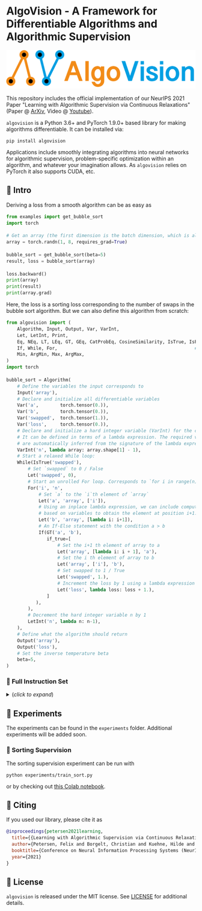 # AlgoVision - A Framework for Differentiable Algorithms and Algorithmic Supervision

![AlgoVision](docs/_static/algovision_logo.png)

This repository includes the official implementation of our NeurIPS 2021 Paper "Learning with Algorithmic Supervision via Continuous Relaxations"
(Paper @ [ArXiv](https://arxiv.org/pdf/2110.05651.pdf),
Video @ [Youtube](https://www.youtube.com/watch?v=01ENzpkjOCE)).

`algovision` is a Python 3.6+ and PyTorch 1.9.0+ based library for making algorithms differentiable. It can be installed via:
```shell
pip install algovision
```
Applications include smoothly integrating algorithms into neural networks for algorithmic supervision, problem-specific optimization within an algorithm, and whatever your imagination allows.
As `algovision` relies on PyTorch it also supports CUDA, etc. 

[comment]: <> (### [Check out the Documentation!]&#40;&#41;)

## 🌱 Intro

Deriving a loss from a smooth algorithm can be as easy as

```python
from examples import get_bubble_sort
import torch

# Get an array (the first dimension is the batch dimension, which is always required)
array = torch.randn(1, 8, requires_grad=True)

bubble_sort = get_bubble_sort(beta=5)
result, loss = bubble_sort(array)

loss.backward()
print(array)
print(result)
print(array.grad)
```

Here, the loss is a sorting loss corresponding to the number of swaps in the bubble sort algorithm.
But we can also define this algorithm from scratch:

```python
from algovision import (
    Algorithm, Input, Output, Var, VarInt,                                          # core
    Let, LetInt, Print,                                                     # instructions
    Eq, NEq, LT, LEq, GT, GEq, CatProbEq, CosineSimilarity, IsTrue, IsFalse,  # conditions
    If, While, For,                                                   # control_structures
    Min, ArgMin, Max, ArgMax,                                                  # functions
)
import torch

bubble_sort = Algorithm(
    # Define the variables the input corresponds to
    Input('array'),
    # Declare and initialize all differentiable variables 
    Var('a',        torch.tensor(0.)),
    Var('b',        torch.tensor(0.)),
    Var('swapped',  torch.tensor(1.)),
    Var('loss',     torch.tensor(0.)),
    # Declare and initialize a hard integer variable (VarInt) for the control flow.
    # It can be defined in terms of a lambda expression. The required variables
    # are automatically inferred from the signature of the lambda expression.
    VarInt('n', lambda array: array.shape[1] - 1),
    # Start a relaxed While loop:
    While(IsTrue('swapped'),
        # Set `swapped` to 0 / False
        Let('swapped', 0),
        # Start an unrolled For loop. Corresponds to `for i in range(n):`
        For('i', 'n',
            # Set `a` to the `i`th element of `array`
            Let('a', 'array', ['i']),
            # Using an inplace lambda expression, we can include computations 
            # based on variables to obtain the element at position i+1. 
            Let('b', 'array', [lambda i: i+1]),
            # An If-Else statement with the condition a > b
            If(GT('a', 'b'),
               if_true=[
                   # Set the i+1 th element of array to a
                   Let('array', [lambda i: i + 1], 'a'),
                   # Set the i th element of array to b
                   Let('array', ['i'], 'b'),
                   # Set swapped to 1 / True
                   Let('swapped', 1.),
                   # Increment the loss by 1 using a lambda expression
                   Let('loss', lambda loss: loss + 1.),
               ]
           ),
        ),
        # Decrement the hard integer variable n by 1
        LetInt('n', lambda n: n-1),
    ),
    # Define what the algorithm should return
    Output('array'),
    Output('loss'),
    # Set the inverse temperature beta
    beta=5,
)
```

### 👾 Full Instruction Set

<details>
  <summary>(<i>click to expand</i>)</summary>


The full set of modules is:
```python
from algovision import (
    Algorithm, Input, Output, Var, VarInt,                                          # core
    Let, LetInt, Print,                                                     # instructions
    Eq, NEq, LT, LEq, GT, GEq, CatProbEq, CosineSimilarity, IsTrue, IsFalse,  # conditions
    If, While, For,                                                   # control_structures
    Min, ArgMin, Max, ArgMax,                                                  # functions
)
```
`Algorithm` is the main class, `Input` and `Output` define arguments and return values, `Var` defines differentiable variables and `VarInt` defines non-differentiable integer variables.
`Eq`, `LT`, etc. are relaxed conditions for `If` and `While`, which are respective control structures.
`For` bounded loops of fixed length that are unrolled.
`Let` sets a differentiable variable, `LetInt` sets a hard integer variable. 
Note that hard integer variables should only be used if they are independent of the input values, but they may depend on the input shape (e.g., for reducing the number of iterations after each traversal of a For loop).
`Print` prints for debug purposes.
`Min`, `ArgMin`, `Max`, and `ArgMax` return the element-wise min/max/argmin/argmax of a list of tensors (of equal shape).

### λ Lambda Expressions

Key to defining an algorithm are `lambda` expressions (see [here](https://www.w3schools.com/python/python_lambda.asp) for a reference).
They allow defining anonymous functions and therefore allow expressing computations in-place.
In most cases in `algovision`, it is possible to write a value in terms of a lambda expressions.
The name of the used variable will be inferred from the signature of the expression.
For example, `lambda x: x**2` will take the variable named `x` and return the square of it at the location where the expression is written.

`Let('z', lambda x, y: x**2 + y)` corresponds to the regular line of code `z = x**2 + y`.
This also allows inserting complex external functions including neural networks as part of the lambda expression.
Assuming `net` is a neural networks, one can write `Let('y', lambda x: net(x))` (corresponding to `y = net(x)`).

### Let

`Let` is a very flexible instruction. The following table shows the use cases of it.

| AlgoVision                                    | Python                        | Description                       |
|-----------------------------------------------|-------------------------------|-----------------------------------|
| `Let('a', 'x')`                               | `a = x`                       | Variable `a` is set to the value of variable `x`. |
| `Let('a', lambda x: x**2)`                    | `a = x**2`                    | As soon as we compute anything on the right hand side of the equation, we need to write it as a `lambda` expression. |
| `Let('a', 'array', ['i'])`                    | `a = array[i]`                | Indexing on the right hand requires an additional list parameter after the second argument. |
| `Let('a', lambda array, i: array[:, i])`      | `a = array[i]`                | Equivalent to the row above: indexing can also be manually done inside of a `lambda` expression. Note that in this case, the batch dimension has to be written explicitly. |
| `Let('a', 'array', ['i', lambda j: j+1])`     | `a = array[i, j+1]`           | Multiple indices and `lambda` expressions are also supported. |
| `Let('a', 'array', [None, slice(0, None, 2)])`| `a = array[:, 0::2]`          | `None` and `slice`s are also supported. |
| `Let('a', ['i'], 'x')`                        | `a[i] = x`                    | Indexing can also be done on the left hand side of the equation. |
| `Let('a', ['i'], 'x', ['j'])`                 | `a[i] = x['j']`               | ...or on both sides. |
| `Let(['a', 'b'], lamba x, y: (x+y, x-y))`     | `a, b = x+y, x-y`             | Multiple return values are supported. |

In its most simple form `Let` obtains two arguments, a string naming the variable where the result is written, and the value that may be expressed via a `lambda` expression.

If the lambda expression returns multiple values, e.g., because a complex function is called and has two return values, the left argument can be a list of strings. 
That is, `Let(['a', 'b'], lamba x, y: (x+y, x-y))` corresponds to `a, b = x+y, x-y`.

`Let` also supports indexing. This is denoted by an additional list argument after the left and/or the right argument.
For example, `Let('a', 'array', ['i'])` corresponds to `a = array[i]`, while `Let('array', ['i'], 'b')` corresponds to `array[i] = b`.
`Let('array', ['i'], 'array', ['j'])` corresponding to `array[i] = array[j]` is also supported.

Note that indexing can also be expressed through `lambda` expressions.
For example, `Let('a', 'array', ['i'])` is equivalent to `Let('a', lambda array, i: array[:, i])`. Note how in this case the batch dimension has to be explicitly taken into account (`[:, ]`).
Relaxed indexing on the right-hand side is only supported through `lambda` expressions due to its complexity.
Relaxed indexing on the left-hand side is supported if exactly one probability weight tensor is in the list (e.g., `Let('array', [lambda x: get_weights(x)], 'a')`).

`LetInt` only supports setting the variable to an integer (Python `int`) or list of integers (as well as the same type via lambda expressions).
Note that hard integer variables should only be used if they are independent of the input values, but they may depend on the input shape.

> If you need help implementing your differentiable algorithm, you may [schedule an appointment](https://calendly.com/fpetersen/meeting). This will also help me improve the documentation and usability.

</details>

## 🧪 Experiments

The experiments can be found in the `experiments` folder. Additional experiments will be added soon.

### 🔬 Sorting Supervision

The sorting supervision experiment can be run with
```shell
python experiments/train_sort.py
```
or by checking out [this Colab notebook](https://colab.research.google.com/drive/1HYhbMh7hUyySOZqfQRlqxJhLQ_4_e5Fe?usp=sharing).

## 📖 Citing

If you used our library, please cite it as

```bibtex
@inproceedings{petersen2021learning,
  title={{Learning with Algorithmic Supervision via Continuous Relaxations}},
  author={Petersen, Felix and Borgelt, Christian and Kuehne, Hilde and Deussen, Oliver},
  booktitle={Conference on Neural Information Processing Systems (NeurIPS)},
  year={2021}
}
```

## 📜 License

`algovision` is released under the MIT license. See [LICENSE](LICENSE) for additional details.

